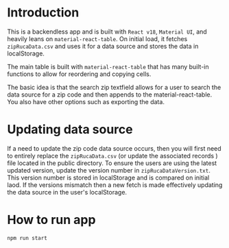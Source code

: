 # Introduction

This is a backendless app and is built with `React v18`, `Material UI`, and heavily leans on `material-react-table`. On initial load, it fetches `zipRucaData.csv` and uses it for a data source and stores the data in localStorage. 

The main table is built with `material-react-table` that has many built-in functions to allow for reordering and copying cells. 

The basic idea is that the search zip textfield allows for a user to search the data source for a zip code and then appends to the material-react-table. You also have other options such as exporting the data.

# Updating data source

If a need to update the zip code data source occurs, then you will first need to entirely replace the `zipRucaData.csv` (or update the associated records ) file located in the public directory. To ensure the users are using the latest updated version, update the version number in `zipRucaDataVersion.txt`. This version number is stored in localStorage and is compared on initial laod. If the versions mismatch then a new fetch is made effectively updating the data source in the user's localStorage.

# How to run app

    npm run start

